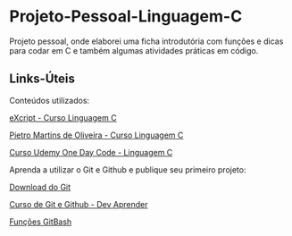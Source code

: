 # Projeto-Pessoal-Linguagem-C
Projeto pessoal, onde elaborei uma ficha introdutória com funções e dicas para codar em C e também algumas atividades práticas em código.

## Links-Úteis

Conteúdos utilizados:

[eXcript - Curso Linguagem C](https://www.youtube.com/playlist?list=PLesCEcYj003SwVdufCQM5FIbrOd0GG1M4)

[Pietro Martins de Oliveira - Curso Linguagem C](https://www.youtube.com/watch?v=2w8GYzBjNj8&list=PLpaKFn4Q4GMOBAeqC1S5_Fna_Y5XaOQS2)

[Curso Udemy One Day Code - Linguagem C](https://www.udemy.com/course/curso-completo-de-linguagem-c-iniciante-ao-avancado/learn/lecture/8109852#overview)

Aprenda a utilizar o Git e Github e publique seu primeiro projeto:

[Download do Git](https://git-scm.com/)

[Curso de Git e Github - Dev Aprender](https://www.youtube.com/watch?v=kB5e-gTAl_s&list=WL&index=7)

[Funções GitBash](https://github.com/joannescode/Desafio-Projeto-GitHub-DIO/blob/f9adf7637c3f5ac8961640d2c3000f39ba2d452c/GitBash.txt)
